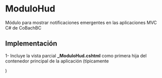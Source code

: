 # ModuloHud
Módulo para mostrar notificaciones emergentes en las aplicaciones MVC C# de CoBachBC

## Implementación

1- Incluye la vista parcial **_ModuloHud.cshtml** como primera hija del contenedor principal de la aplicación (típicamente **<div id="main">**)
